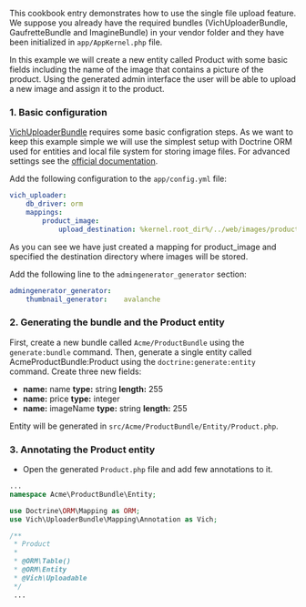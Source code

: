 This cookbook entry demonstrates how to use the single file upload feature. We suppose you already have the required bundles (VichUploaderBundle, GaufretteBundle and ImagineBundle) in your vendor folder and they have been initialized in `app/AppKernel.php` file.

In this example we will create a new entity called Product with some basic fields including the name of the image that contains a picture of the product. Using the generated admin interface the user will be able to upload a new image and assign it to the product.

### 1. Basic configuration
[VichUploaderBundle](https://github.com/dustin10/VichUploaderBundle) requires some basic configration steps. As we want to keep this example simple we will use the simplest setup with Doctrine ORM used for entities and local file system for storing image files. For advanced settings see the [official documentation](https://github.com/dustin10/VichUploaderBundle/blob/master/Resources/doc/index.md).

Add the following configuration to the `app/config.yml` file:
```yaml
vich_uploader:
    db_driver: orm
    mappings:
        product_image:
            upload_destination: %kernel.root_dir%/../web/images/products
```
As you can see we have just created a mapping for product_image and specified the destination directory where images will be stored.

Add the following line to the `admingenerator_generator` section:
```yaml
admingenerator_generator:
    thumbnail_generator:    avalanche
```

### 2. Generating the bundle and the Product entity
First, create a new bundle called `Acme/ProductBundle` using the `generate:bundle` command. 
Then, generate a single entity called AcmeProductBundle:Product using the `doctrine:generate:entity` command. Create three new fields:
   * **name:** name **type:** string **length:** 255
   * **name:** price **type:** integer
   * **name:** imageName **type:** string **length:** 255

Entity will be generated in `src/Acme/ProductBundle/Entity/Product.php`.

### 3. Annotating the Product entity
* Open the generated ``Product.php`` file and add few annotations to it. 

```php
...
namespace Acme\ProductBundle\Entity;

use Doctrine\ORM\Mapping as ORM;
use Vich\UploaderBundle\Mapping\Annotation as Vich;

/**
 * Product
 *
 * @ORM\Table()
 * @ORM\Entity
 * @Vich\Uploadable
 */
 ...
 ```

